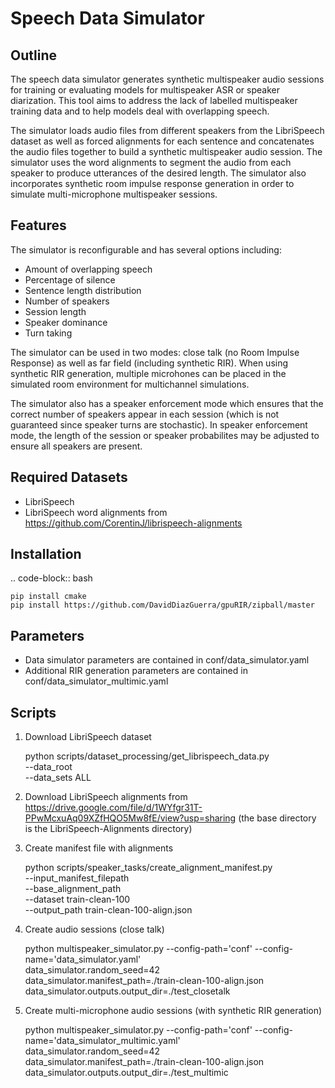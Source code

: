 **Speech Data Simulator**
===============

Outline
------------

The speech data simulator generates synthetic multispeaker audio sessions for training or evaluating models for multispeaker ASR or speaker diarization. This tool aims to address the lack of labelled multispeaker training data and to help models deal with overlapping speech.

The simulator loads audio files from different speakers from the LibriSpeech dataset as well as forced alignments for each sentence and concatenates the audio files together to build a synthetic multispeaker audio session. The simulator uses the word alignments to segment the audio from each speaker to produce utterances of the desired length. The simulator also incorporates synthetic room impulse response generation in order to simulate multi-microphone multispeaker sessions.

Features
------------

The simulator is reconfigurable and has several options including:

* Amount of overlapping speech
* Percentage of silence
* Sentence length distribution
* Number of speakers
* Session length
* Speaker dominance
* Turn taking

The simulator can be used in two modes: close talk (no Room Impulse Response) as well as far field (including synthetic RIR). When using synthetic RIR generation, multiple microhones can be placed in the simulated room environment for multichannel simulations.

The simulator also has a speaker enforcement mode which ensures that the correct number of speakers appear in each session (which is not guaranteed since speaker turns are stochastic). In speaker enforcement mode, the length of the session or speaker probabilites may be adjusted to ensure all speakers are present.

Required Datasets
------------

* LibriSpeech
* LibriSpeech word alignments from https://github.com/CorentinJ/librispeech-alignments

Installation
------------

.. code-block:: bash

    pip install cmake
    pip install https://github.com/DavidDiazGuerra/gpuRIR/zipball/master


Parameters
------------

* Data simulator parameters are contained in conf/data_simulator.yaml
* Additional RIR generation parameters are contained in conf/data_simulator_multimic.yaml

Scripts
------------

1. Download LibriSpeech dataset

    python scripts/dataset_processing/get_librispeech_data.py \
      --data_root <path to download LibriSpeech dataset to> \
      --data_sets ALL

2. Download LibriSpeech alignments from https://drive.google.com/file/d/1WYfgr31T-PPwMcxuAq09XZfHQO5Mw8fE/view?usp=sharing (the base directory is the LibriSpeech-Alignments directory)

3. Create manifest file with alignments

    python scripts/speaker_tasks/create_alignment_manifest.py \
      --input_manifest_filepath <Path to train_clean_100.json manifest file> \
      --base_alignment_path <Path to LibriSpeech_Alignments directory> \
      --dataset train-clean-100 \
      --output_path train-clean-100-align.json

4. Create audio sessions (close talk)

    python multispeaker_simulator.py --config-path='conf' --config-name='data_simulator.yaml' \
      data_simulator.random_seed=42 \
      data_simulator.manifest_path=./train-clean-100-align.json \
      data_simulator.outputs.output_dir=./test_closetalk

5. Create multi-microphone audio sessions (with synthetic RIR generation)

    python multispeaker_simulator.py --config-path='conf' --config-name='data_simulator_multimic.yaml' \
      data_simulator.random_seed=42 \
      data_simulator.manifest_path=./train-clean-100-align.json \
      data_simulator.outputs.output_dir=./test_multimic
